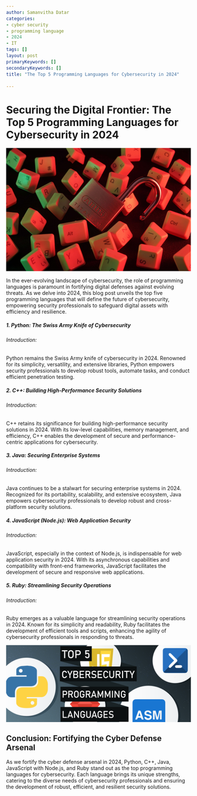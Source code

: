 ```yaml
---
author: Samanvitha Datar
categories: 
- cyber security
- programming language
- 2024
- IT
tags: []
layout: post
primaryKeywords: []
secondaryKeywords: []
title: "The Top 5 Programming Languages for Cybersecurity in 2024"

---
```

# Securing the Digital Frontier: The Top 5 Programming Languages for Cybersecurity in 2024

![img](/uploads/1_17_2024_1705500216216.jpeg)

In the ever-evolving landscape of cybersecurity, the role of programming languages is paramount in fortifying digital defenses against evolving threats. As we delve into 2024, this blog post unveils the top five programming languages that will define the future of cybersecurity, empowering security professionals to safeguard digital assets with efficiency and resilience.
##### 1. Python: The Swiss Army Knife of Cybersecurity
###### Introduction:
Python remains the Swiss Army knife of cybersecurity in 2024. Renowned for its simplicity, versatility, and extensive libraries, Python empowers security professionals to develop robust tools, automate tasks, and conduct efficient penetration testing.
##### 2. C++: Building High-Performance Security Solutions
###### Introduction:
C++ retains its significance for building high-performance security solutions in 2024. With its low-level capabilities, memory management, and efficiency, C++ enables the development of secure and performance-centric applications for cybersecurity.
##### 3. Java: Securing Enterprise Systems
###### Introduction:
Java continues to be a stalwart for securing enterprise systems in 2024. Recognized for its portability, scalability, and extensive ecosystem, Java empowers cybersecurity professionals to develop robust and cross-platform security solutions.
##### 4. JavaScript (Node.js): Web Application Security
###### Introduction:
JavaScript, especially in the context of Node.js, is indispensable for web application security in 2024. With its asynchronous capabilities and compatibility with front-end frameworks, JavaScript facilitates the development of secure and responsive web applications.
##### 5. Ruby: Streamlining Security Operations
###### Introduction:
Ruby emerges as a valuable language for streamlining security operations in 2024. Known for its simplicity and readability, Ruby facilitates the development of efficient tools and scripts, enhancing the agility of cybersecurity professionals in responding to threats.

![img](/uploads/1_17_2024_1705500425043.png)

## Conclusion: Fortifying the Cyber Defense Arsenal
As we fortify the cyber defense arsenal in 2024, Python, C++, Java, JavaScript with Node.js, and Ruby stand out as the top programming languages for cybersecurity. Each language brings its unique strengths, catering to the diverse needs of cybersecurity professionals and ensuring the development of robust, efficient, and resilient security solutions.&nbsp;
